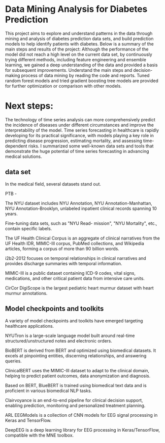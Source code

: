 # Data Mining Analysis for Diabetes Prediction
This project aims to explore and understand patterns in the data through mining and analysis of diabetes prediction data sets, and build prediction models to help identify patients with diabetes. Below is a summary of the main steps and results of the project:
Although the performance of the model did not reach a high level on the current data set, by continuously trying different methods, including feature engineering and ensemble learning, we gained a deep understanding of the data and provided a basis for subsequent improvements.
Understand the main steps and decision-making process of data mining by reading the code and reports.
Tuned random forest models and tried gradient boosting tree models are provided for further optimization or comparison with other models.

# Next steps:
The technology of time series analysis can more comprehensively predict the incidence of diseases under different circumstances and improve the interpretability of the model.
Time series forecasting in healthcare is rapidly developing for its practical significance, with models playing a key role in predicting disease progression, estimating mortality, and assessing time-dependent risks. I summarized some well-known data sets and tools that demonstrate the huge potential of time series forecasting in advancing medical solutions.

## data set

In the medical field, several datasets stand out.

PTB -

The NYU dataset includes NYU Annotation, NYU Annotation-Manhattan, NYU Annotation-Brooklyn, unlabeled inpatient clinical records spanning 10 years.

Fine-tuning data sets, such as "NYU Read- mission", "NYU Mortality", etc., contain specific labels.

The UF Health Clinical Corpus is an aggregate of clinical narratives from the UF Health IDR, MIMIC-III corpus, PubMed collections, and Wikipedia articles, forming a corpus of more than 90 billion words.

i2b2-2012 focuses on temporal relationships in clinical narratives and provides discharge summaries with temporal information.

MIMIC-III is a public dataset containing ICD-9 codes, vital signs, medications, and other critical patient data from intensive care units.

CirCor DigiScope is the largest pediatric heart murmur dataset with heart murmur annotations.

## Model checkpoints and toolkits

A variety of model checkpoints and toolkits have emerged targeting healthcare applications.

NYUTron is a large-scale language model built around real-time structured/unstructured notes and electronic orders.

BioBERT is derived from BERT and optimized using biomedical datasets. It excels at pinpointing entities, discerning relationships, and answering queries.

ClinicalBERT uses the MIMIC-III dataset to adapt to the clinical domain, helping to predict patient outcomes, data anonymization and diagnosis.

Based on BERT, BlueBERT is trained using biomedical text data and is proficient in various biomedical NLP tasks.

Clairvoyance is an end-to-end pipeline for clinical decision support, enabling prediction, monitoring and personalized treatment planning.

ARL EEGModels is a collection of CNN models for EEG signal processing in Keras and TensorFlow.

DeepEEG is a deep learning library for EEG processing in Keras/TensorFlow, compatible with the MNE toolbox.
